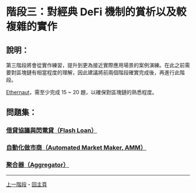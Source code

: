 # 階段三：對經典 DeFi 機制的賞析以及較複雜的實作

## 說明：
第三階段將會從實作練習，提升到更為接近實際應用場景的案例演練。在此之前需要對區塊鏈有相當程度的理解，因此建議將前兩個階段確實完成後，再進行此階段。


[Ethernaut](https://ethernaut.openzeppelin.com/)，需至少完成 15 ~ 20 題，以確保對區塊鏈的熟悉程度。

## 問題集：
### [借貸協議與閃電貸（Flash Loan）](./flash-loan.md)
### [自動化做市商（Automated Market Maker, AMM）](./AMM.md)
### [聚合器（Aggregator）](./aggregator.md)

---
[上一階段](../section2/README.md)・[回主頁](../README.md)
